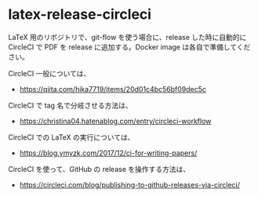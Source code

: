 # latex-release-circleci

LaTeX 用のリポジトリで、git-flow を使う場合に、release した時に自動的に CircleCI で PDF を release に追加する。Docker image は各自で準備してください。





CircleCI 一般については、

* https://qiita.com/hika7719/items/20d01c4bc56bf09dec5c



CircleCI で tag 名で分岐させる方法は、

* https://christina04.hatenablog.com/entry/circleci-workflow



CircleCI での LaTeX の実行については、

* https://blog.ymyzk.com/2017/12/ci-for-writing-papers/



CircleCI を使って、GitHub の release を操作する方法は、

* https://circleci.com/blog/publishing-to-github-releases-via-circleci/